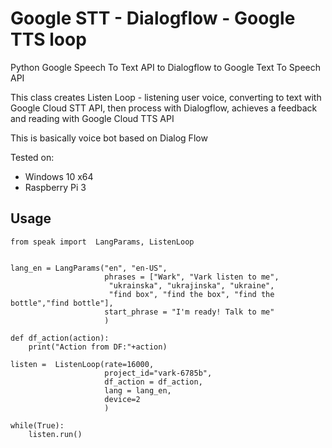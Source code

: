 # Google STT - Dialogflow - Google TTS loop
Python Google Speech To Text API to Dialogflow to Google Text To Speech API

This class creates Listen Loop - listening user voice, converting to text with Google Cloud STT API, then process with Dialogflow, achieves a feedback and reading with Google Cloud TTS API

This is basically voice bot based on Dialog Flow

Tested on:
* Windows 10 x64
* Raspberry Pi 3



Usage
-----

```
from speak import  LangParams, ListenLoop


lang_en = LangParams("en", "en-US",
                     phrases = ["Wark", "Vark listen to me",
                      "ukrainska", "ukrajinska", "ukraine",
                      "find box", "find the box", "find the bottle","find bottle"],
                     start_phrase = "I'm ready! Talk to me"
                     )

def df_action(action):
    print("Action from DF:"+action)

listen =  ListenLoop(rate=16000,
                     project_id="vark-6785b",
                     df_action = df_action,
                     lang = lang_en,
                     device=2
                     )

while(True):
    listen.run()
```
